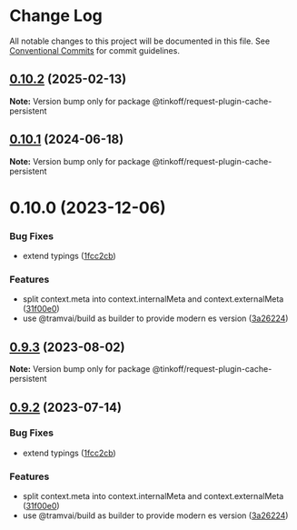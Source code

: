 # Change Log

All notable changes to this project will be documented in this file.
See [Conventional Commits](https://conventionalcommits.org) for commit guidelines.

## [0.10.2](https://github.com/Tinkoff/tinkoff-request/compare/@tinkoff/request-plugin-cache-persistent@0.10.1...@tinkoff/request-plugin-cache-persistent@0.10.2) (2025-02-13)

**Note:** Version bump only for package @tinkoff/request-plugin-cache-persistent





## [0.10.1](https://github.com/Tinkoff/tinkoff-request/compare/@tinkoff/request-plugin-cache-persistent@0.10.0...@tinkoff/request-plugin-cache-persistent@0.10.1) (2024-06-18)

**Note:** Version bump only for package @tinkoff/request-plugin-cache-persistent





# 0.10.0 (2023-12-06)


### Bug Fixes

* extend typings ([1fcc2cb](https://github.com/Tinkoff/tinkoff-request/commit/1fcc2cb32597b10d788de36303507e385042fc96))


### Features

* split context.meta into context.internalMeta and context.externalMeta ([31f00e0](https://github.com/Tinkoff/tinkoff-request/commit/31f00e0ae14767f213a67eb2df349c9f75adcfe7))
* use @tramvai/build as builder to provide modern es version ([3a26224](https://github.com/Tinkoff/tinkoff-request/commit/3a26224221d4fc073938cf32c2f147515620c28e))





## [0.9.3](https://github.com/Tinkoff/tinkoff-request/compare/@tinkoff/request-plugin-cache-persistent@0.9.2...@tinkoff/request-plugin-cache-persistent@0.9.3) (2023-08-02)

**Note:** Version bump only for package @tinkoff/request-plugin-cache-persistent





## [0.9.2](https://github.com/Tinkoff/tinkoff-request/compare/@tinkoff/request-plugin-cache-persistent@0.9.2...@tinkoff/request-plugin-cache-persistent@0.9.2) (2023-07-14)


### Bug Fixes

* extend typings ([1fcc2cb](https://github.com/Tinkoff/tinkoff-request/commit/1fcc2cb32597b10d788de36303507e385042fc96))


### Features

* split context.meta into context.internalMeta and context.externalMeta ([31f00e0](https://github.com/Tinkoff/tinkoff-request/commit/31f00e0ae14767f213a67eb2df349c9f75adcfe7))
* use @tramvai/build as builder to provide modern es version ([3a26224](https://github.com/Tinkoff/tinkoff-request/commit/3a26224221d4fc073938cf32c2f147515620c28e))
